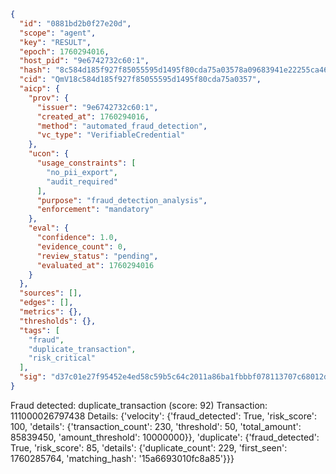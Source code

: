 ```json
{
  "id": "0881bd2b0f27e20d",
  "scope": "agent",
  "key": "RESULT",
  "epoch": 1760294016,
  "host_pid": "9e6742732c60:1",
  "hash": "8c584d185f927f85055595d1495f80cda75a03578a09683941e22255ca46180e",
  "cid": "QmV18c584d185f927f85055595d1495f80cda75a0357",
  "aicp": {
    "prov": {
      "issuer": "9e6742732c60:1",
      "created_at": 1760294016,
      "method": "automated_fraud_detection",
      "vc_type": "VerifiableCredential"
    },
    "ucon": {
      "usage_constraints": [
        "no_pii_export",
        "audit_required"
      ],
      "purpose": "fraud_detection_analysis",
      "enforcement": "mandatory"
    },
    "eval": {
      "confidence": 1.0,
      "evidence_count": 0,
      "review_status": "pending",
      "evaluated_at": 1760294016
    }
  },
  "sources": [],
  "edges": [],
  "metrics": {},
  "thresholds": {},
  "tags": [
    "fraud",
    "duplicate_transaction",
    "risk_critical"
  ],
  "sig": "d37c01e27f95452e4ed58c59b5c64c2011a86ba1fbbbf078113707c68012db9a"
}
```

Fraud detected: duplicate_transaction (score: 92)
Transaction: 111000026797438
Details: {'velocity': {'fraud_detected': True, 'risk_score': 100, 'details': {'transaction_count': 230, 'threshold': 50, 'total_amount': 85839450, 'amount_threshold': 10000000}}, 'duplicate': {'fraud_detected': True, 'risk_score': 85, 'details': {'duplicate_count': 229, 'first_seen': 1760285764, 'matching_hash': '15a6693010fc8a85'}}}